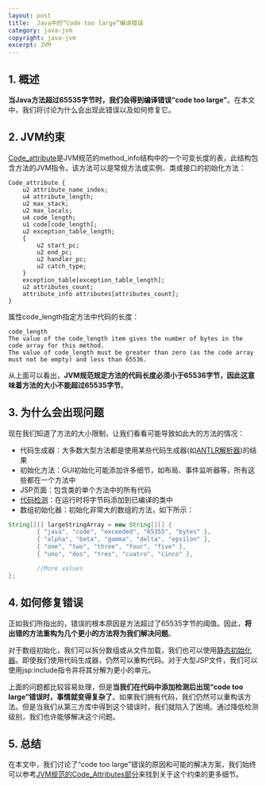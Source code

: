 ```yaml
---
layout: post
title:  Java中的“Code too large”编译错误
category: java-jvm
copyright: java-jvm
excerpt: JVM
---
```


## 1. 概述 

**当Java方法超过65535字节时，我们会得到编译错误“code too large”**。在本文中，我们将讨论为什么会出现此错误以及如何修复它。

## 2. JVM约束

[Code_attribute](https://docs.oracle.com/javase/specs/jvms/se16/html/jvms-4.html#jvms-4.7.3)是JVM规范的method_info结构中的一个可变长度的表，此结构包含方法的JVM指令，该方法可以是常规方法或实例、类或接口的初始化方法：

```text
Code_attribute {
    u2 attribute_name_index;
    u4 attribute_length;
    u2 max_stack;
    u2 max_locals;
    u4 code_length;
    u1 code[code_length];
    u2 exception_table_length;
    {   
        u2 start_pc;
        u2 end_pc;
        u2 handler_pc;
        u2 catch_type;
    }
    exception_table[exception_table_length];
    u2 attributes_count;
    attribute_info attributes[attributes_count];
}
```

属性code_length指定方法中代码的长度：

```text
code_length
The value of the code_length item gives the number of bytes in the code array for this method.
The value of code_length must be greater than zero (as the code array must not be empty) and less than 65536.
```

从上面可以看出，**JVM规范规定方法的代码长度必须小于65536字节，因此这意味着方法的大小不能超过65535字节**。

## 3. 为什么会出现问题

现在我们知道了方法的大小限制，让我们看看可能导致如此大的方法的情况：

-   代码生成器：大多数大型方法都是使用某些代码生成器(如[ANTLR解析器](https://www.baeldung.com/java-antlr))的结果
-   初始化方法：GUI初始化可能添加许多细节，如布局、事件监听器等，所有这些都在一个方法中
-   JSP页面：包含类的单个方法中的所有代码
-   [代码检测](https://www.baeldung.com/java-instrumentation)：在运行时将字节码添加到已编译的类中
-   数组初始化器：初始化非常大的数组的方法，如下所示：

```java
String[][] largeStringArray = new String[][] {
        { "java", "code", "exceeded", "65355", "bytes" },
        { "alpha", "beta", "gamma", "delta", "epsilon" },
        { "one", "two", "three", "four", "five" },
        { "uno", "dos", "tres", "cuatro", "cinco" },

        //More values
};
```

## 4. 如何修复错误

正如我们所指出的，错误的根本原因是方法超过了65535字节的阈值。因此，**将出错的方法重构为几个更小的方法将为我们解决问题**。

对于数组初始化，我们可以拆分数组或从文件加载，我们也可以使用[静态初始化器](https://www.baeldung.com/java-initialization#2-static-initialization-block)。即使我们使用代码生成器，仍然可以重构代码。对于大型JSP文件，我们可以使用jsp:include指令并将其分解为更小的单元。

上面的问题都比较容易处理，但是**当我们在代码中添加检测后出现“code too large”错误时，事情就变得复杂了**。如果我们拥有代码，我们仍然可以重构该方法。但是当我们从第三方库中得到这个错误时，我们就陷入了困境。通过降低检测级别，我们也许能够解决这个问题。

## 5. 总结

在本文中，我们讨论了“code too large”错误的原因和可能的解决方案，我们始终可以参考[JVM规范的Code_Attributes部分](https://docs.oracle.com/javase/specs/jvms/se16/html/jvms-4.html#jvms-4.7.3)来找到关于这个约束的更多细节。